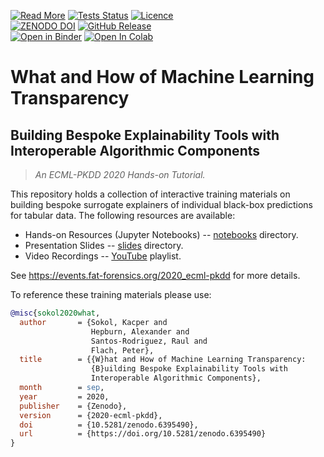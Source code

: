 [![Read More](https://img.shields.io/badge/read-more-blue)](https://events.fat-forensics.org/2020_ecml-pkdd)
[![Tests Status](https://github.com/fat-forensics/Surrogates-Tutorial/actions/workflows/tests.yml/badge.svg)](https://github.com/fat-forensics/Surrogates-Tutorial/actions/workflows/tests.yml)
[![Licence](https://img.shields.io/badge/licence-CC%20BY--NC--SA%204.0-red)](LICENCE)  
[![ZENODO DOI](https://zenodo.org/badge/472186940.svg)](https://zenodo.org/badge/latestdoi/472186940)
[![GitHub Release](https://img.shields.io/github/v/release/fat-forensics/Surrogates-Tutorial?display_name=tag&logo=github)](https://github.com/fat-forensics/Surrogates-Tutorial/releases/latest)  
[![Open in Binder](https://mybinder.org/badge_logo.svg)](https://mybinder.org/v2/gh/fat-forensics/Surrogates-Tutorial/master?filepath=notebooks)
[![Open In Colab](https://colab.research.google.com/assets/colab-badge.svg)](https://colab.research.google.com/github/fat-forensics/Surrogates-Tutorial/blob/master/)

<!-- [![JOSE DOI](https://jose.theoj.org/papers/TODO/TODO/status.svg)](https://doi.org/TODO/TODO) -->

# What and How of Machine Learning Transparency #
## Building Bespoke Explainability Tools with Interoperable Algorithmic Components ##

> *An ECML-PKDD 2020 Hands-on Tutorial.*

This repository holds a collection of interactive training materials on
building bespoke surrogate explainers of individual black-box predictions
for tabular data.
The following resources are available:

* Hands-on Resources (Jupyter Notebooks) -- [notebooks](notebooks) directory.
* Presentation Slides -- [slides](slides) directory.
* Video Recordings -- [YouTube][yt] playlist.

See <https://events.fat-forensics.org/2020_ecml-pkdd> for more details.

To reference these training materials please use:
```bibtex
@misc{sokol2020what,
  author       = {Sokol, Kacper and
                  Hepburn, Alexander and
                  Santos-Rodriguez, Raul and
                  Flach, Peter},
  title        = {{W}hat and How of Machine Learning Transparency:
                  {B}uilding Bespoke Explainability Tools with
                  Interoperable Algorithmic Components},
  month        = sep,
  year         = 2020,
  publisher    = {Zenodo},
  version      = {2020-ecml-pkdd},
  doi          = {10.5281/zenodo.6395490},
  url          = {https://doi.org/10.5281/zenodo.6395490}
}
```

[yt]: https://www.youtube.com/playlist?list=PLgdhPOmeUNm0H2XTQECK3wabnDohZURLK
